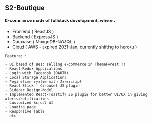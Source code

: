 ## S2-Boutique

#### E-commerce made of fullstack development, where :
- Frontend ( ReactJS )
- Backend ( ExpressJS )
- Database ( MongoDB-NOSQL )
- Cloud ( AWS - expired 2021-Jan, currently shifting to heroku )

```
Features :

- UI based of Best selling e-commerce in ThemeForest !!
- React-Redux Applications
- Login with Facebook (OAUTH)
- Local Storage Applications
- Pagination system with Javascript
- React Slick - Carousel JS plugin
- Sidebar Design-Model
- Implemented React-Toastify JS plugin for better UI/UX in giving alerts/notifications
- Customized Scroll UI
- Loading page
- Responsive Table
- etc
